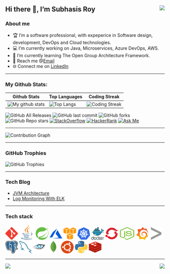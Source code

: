 ## Hi there 👋, I’m Subhasis Roy <a href="https://github.com/roysubhasis"><img align="right" width ="%" src="https://komarev.com/ghpvc/?username=roysubhasis&style=for-the-badge&color=blue"></a>

### About me
- 🏆 I’m a software professional, with expeperice in Software design, development, DevOps and Cloud technologies. 
- 💻 I’m currently working on Java, Microservices, Azure DevOps, AWS.
- 🌱 I’m currently learning The Open Group Architecture Framework. 
- 📧 Reach me @[Email](subhasis.it@gmail.com)
- 🌐 Connect me on [LinkedIn](https://www.linkedin.com/in/subhasis-roy/)

---

### My Github Stats:

| Github Stats | Top Languages | Coding Streak |
| --- | --- | --- |
| ![My github stats](https://github-readme-stats.vercel.app/api?username=roysubhasis&show_icons=true&theme=gotham&hide_border=true) | ![Top Langs](https://github-readme-stats.vercel.app/api/top-langs/?username=roysubhasis&layout=compact&theme=gotham&langs_count=8&hide_border=true) | ![Coding Streak](https://github-readme-streak-stats.herokuapp.com?user=roysubhasis&theme=gotham&hide_border=true)

![GitHub All Releases](https://img.shields.io/github/downloads/roysubhasis/hacker-rank-codes/total)
![GitHub last commit](https://img.shields.io/github/last-commit/roysubhasis/hacker-rank-codes)
![GitHub forks](https://img.shields.io/github/forks/roysubhasis/hacker-rank-codes?style=social)
![GitHub Repo stars](https://img.shields.io/github/stars/roysubhasis/hacker-rank-codes?style=social)
[![StackOverflow](https://img.shields.io/stackexchange/stackoverflow/r/13646081?color=orange&label=Stack%20Exchange&logo=stackoverflow)](https://stackoverflow.com/users/13646081)
[![HackerRank](https://img.shields.io/badge/Hacker-Rank-green?logo=hackerrank)](https://www.hackerrank.com/profile/roysubhasis)
[![Ask Me](https://img.shields.io/badge/Ask%20Me-%F0%9F%92%ADLet's%20Discuss-blue)](https://github.com/roysubhasis/roysubhasis/issues/new)

---

![Contribution Graph](https://github-readme-activity-graph.vercel.app/graph?username=roysubhasis&theme=gotham&bg_color=20232a&hide_border=true)

---
### GitHub Trophies 

![GitHub Trophies](https://github-profile-trophy.vercel.app/?username=roysubhasis&theme=onedark&hide_border=true&no-frame=true&margin-w=30&no-bg=true&title=Experience,Repositories,Commits,Stars,PullRequest,Issues,Followers)


---

### Tech Blog 
- [JVM Architecture](https://dzone.com/articles/jvm-memory-architecture-and-gc)
- [Log Monitoring With ELK](https://dzone.com/articles/jenkins-log-monitoring-with-elk) 

---

### Tech stack
<p align="left">
      <img src="icons/git-scm-icon.svg" alt="GIT" width="40" height="40"/>
      <img src="icons/java-icon.svg" alt="java" width="48" height="48"/> 
      <img src="icons/springio-icon.svg" alt="spring" width="40" height="40"/>
      <img src="icons/microsoft_azure-icon.svg" alt="azure" width="40" height="40"/>
      <img src="icons/amazon_aws-icon.svg" alt="amazonaws" width="40" height="40"/>   
      <img src="icons/kubernetes-icon.svg" alt="kubernetes" width="40" height="40"/>
      <img src="icons/docker-official.svg" alt="docker" width="40" height="40"/>
      <img src="icons/openshift-icon.svg" alt="openshift" width="40" height="40"/>
      <img src="icons/nodejs-icon.svg" alt="Nodejs" width="50" height="40"/>            
      <img src="icons/grafana-icon.svg" alt="grafana" width="40" height="40"/>
      <img src="icons/splunk-icon.svg" alt="splunk" width="40" height="40"/>
      <img src="icons/postgresql-icon.svg" alt="postgres" width="40" height="40"/>
      <img src="icons/mysql-icon.svg" alt="mysql" width="40" height="40"/>
      <img src="icons/apache_cassandra-icon.svg" alt="cassandra" width="40" height="40"/>
      <img src="icons/mongodb-icon.svg" alt="mongodb" width="40" height="40"/>
      <img src="icons/ubuntu-icon.svg" alt="ubuntu" width="40" height="40"/>
      <img src="icons/python-icon.svg" alt="python" width="40" height="40"/>
      <img src="icons/redis-icon.svg" alt="redis" width="40" height="40"/>
</p>

---

<a href="https://github.com/roysubhasis" alt="https://github.com/roysubhasis"><img align="left" width ="%" src="https://img.shields.io/static/v1?style=for-the-badge&label=CREATED%20BY&message=subhasis&color=blue"></a>
<a href="https://github.com/roysubhasis/roysubhasis/blob/main/LICENSE" alt="https://github.com/roysubhasis/roysubhasis/blob/main/LICENSE"><img align="right" width ="%" src="https://img.shields.io/static/v1?style=for-the-badge&label=LICENSE&message=MIT&color=blue"></a>

